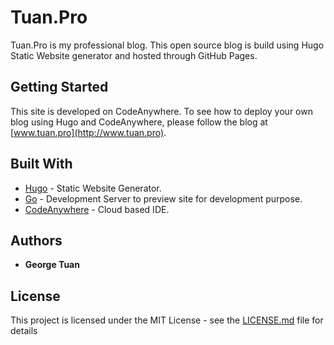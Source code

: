 # Tuan.Pro

Tuan.Pro is my professional blog. This open source blog is build using Hugo Static Website generator and hosted through GitHub Pages.

## Getting Started

This site is developed on CodeAnywhere. To see how to deploy your own blog using Hugo and CodeAnywhere, please follow the blog at [www.tuan.pro](http://www.tuan.pro).

## Built With

* [Hugo](https://gohugo.io/) - Static Website Generator.
* [Go](https://golang.org/) - Development Server to preview site for development purpose.
* [CodeAnywhere](https://www.codeanywhere.com/) - Cloud based IDE.

## Authors

* **George Tuan** 

## License

This project is licensed under the MIT License - see the [LICENSE.md](LICENSE.md) file for details
